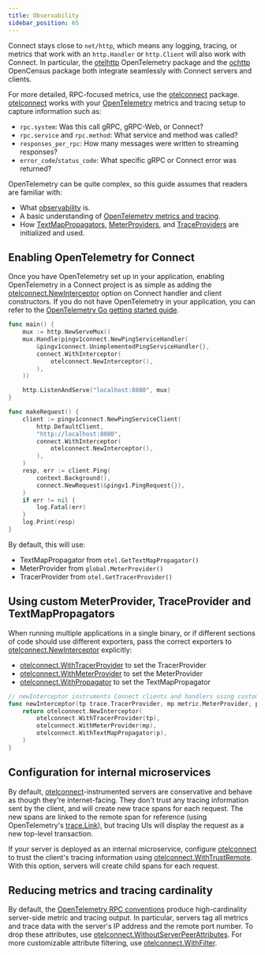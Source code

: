 ```yaml
---
title: Observability
sidebar_position: 65
---
```


Connect stays close to `net/http`, which means any logging, tracing, or metrics that work with an `http.Handler` or `http.Client` will also work with Connect. In particular, the [otelhttp](https://pkg.go.dev/go.opentelemetry.io/contrib/instrumentation/net/http/otelhttp) OpenTelemetry package and the [ochttp](https://pkg.go.dev/go.opencensus.io/plugin/ochttp) OpenCensus package both integrate seamlessly with Connect servers and clients.

For more detailed, RPC-focused metrics, use the [otelconnect] package. [otelconnect] works with your [OpenTelemetry] metrics and tracing setup to capture information such as:
- `rpc.system`: Was this call gRPC, gRPC-Web, or Connect?
- `rpc.service` and `rpc.method`: What service and method was called?
- `responses_per_rpc`: How many messages were written to streaming responses?
- `error_code`/`status_code`: What specific gRPC or Connect error was returned?

OpenTelemetry can be quite complex, so this guide assumes that readers are familiar with:

- What [observability](https://opentelemetry.io/docs/concepts/observability-primer/) is.
- A basic understanding of [OpenTelemetry metrics and tracing](https://opentelemetry.io/docs/reference/specification/).
- How [TextMapPropagators](https://opentelemetry.io/docs/reference/specification/context/api-propagators/), [MeterProviders](https://opentelemetry.io/docs/reference/specification/metrics/sdk/), and [TraceProviders](https://opentelemetry.io/docs/concepts/signals/traces/) are initialized and used.

## Enabling OpenTelemetry for Connect

Once you have OpenTelemetry set up in your application, enabling OpenTelemetry in a Connect project is as simple as adding the [otelconnect.NewInterceptor] option on Connect handler and client constructors. If you do not have OpenTelemetry in your application, you can refer to the [OpenTelemetry Go getting started guide](https://opentelemetry.io/docs/instrumentation/go/getting-started/).

```go
func main() {
	mux := http.NewServeMux()
	mux.Handle(pingv1connect.NewPingServiceHandler(
		&pingv1connect.UnimplementedPingServiceHandler{},
		connect.WithInterceptor(
			otelconnect.NewInterceptor(),
		),
	))

	http.ListenAndServe("localhost:8080", mux)
}

func makeRequest() {
	client := pingv1connect.NewPingServiceClient(
		http.DefaultClient,
		"http://localhost:8080",
		connect.WithInterceptor(
			otelconnect.NewInterceptor(),
		),
	)
	resp, err := client.Ping(
		context.Background(),
		connect.NewRequest(&pingv1.PingRequest{}),
	)
	if err != nil {
		log.Fatal(err)
	}
	log.Print(resp)
}
```

By default, this will use:

- TextMapPropagator from `otel.GetTextMapPropagator()`
- MeterProvider from `global.MeterProvider()`
- TracerProvider from `otel.GetTracerProvider()`

## Using custom MeterProvider, TraceProvider and TextMapPropagators

When running multiple applications in a single binary, or if different sections of code should use different exporters, pass the correct exporters to [otelconnect.NewInterceptor] explicitly:
- [otelconnect.WithTracerProvider] to set the TracerProvider
- [otelconnect.WithMeterProvider] to set the MeterProvider
- [otelconnect.WithPropagator] to set the TextMapPropagator


```go
// newInterceptor instruments Connect clients and handlers using custom OpenTelemetry metrics, tracing, and propagation.
func newInterceptor(tp trace.TracerProvider, mp metric.MeterProvider, p propagation.TextMapPropagator) connect.Interceptor {
	return otelconnect.NewInterceptor(
		otelconnect.WithTracerProvider(tp),
		otelconnect.WithMeterProvider(mp),
		otelconnect.WithTextMapPropagator(p),
	)
}
```

## Configuration for internal microservices

By default, [otelconnect]-instrumented servers are conservative and behave as though they're internet-facing. They don't trust any tracing information sent by the client, and will create new trace spans for each request. The new spans are linked to the remote span for reference (using OpenTelemetry's [trace.Link]), but tracing UIs will display the request as a new top-level transaction.

If your server is deployed as an internal microservice, configure [otelconnect] to trust the client's tracing information using [otelconnect.WithTrustRemote]. With this option, servers will create child spans for each request.

## Reducing metrics and tracing cardinality

By default, the [OpenTelemetry RPC conventions](https://github.com/open-telemetry/opentelemetry-specification/blob/main/specification/trace/semantic_conventions/rpc.md) produce high-cardinality server-side metric and tracing output. In particular, servers tag all metrics and trace data with the server's IP address and the remote port number. To drop these attributes, use [otelconnect.WithoutServerPeerAttributes]. For more customizable attribute filtering, use [otelconnect.WithFilter].

[otelconnect]: https://pkg.go.dev/connectrpc.com/otelconnect
[connect-go]: https://github.com/connectrpc/connect-go
[OpenTelemetry]: https://opentelemetry.io/
[trace.Link]: https://pkg.go.dev/go.opentelemetry.io/otel/trace#Link
[otelconnect.WithTracerProvider]: https://pkg.go.dev/connectrpc.com/otelconnect#WithTracerProvider
[otelconnect.WithMeterProvider]: https://pkg.go.dev/connectrpc.com/otelconnect#WithMeterProvider
[otelconnect.WithPropagator]: https://pkg.go.dev/connectrpc.com/otelconnect#WithPropagator
[otelconnect.NewInterceptor]: https://pkg.go.dev/connectrpc.com/otelconnect#NewInterceptor
[otelconnect.WithTrustRemote]: https://pkg.go.dev/connectrpc.com/otelconnect#WithTrustRemote
[otelconnect.WithFilter]: https://pkg.go.dev/connectrpc.com/otelconnect#WithFilter
[otelconnect.WithoutServerPeerAttributes]: https://pkg.go.dev/connectrpc.com/otelconnect#WithoutServerPeerAttributes
